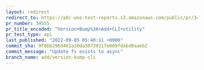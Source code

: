 ```yaml
---
layout: redirect
redirect_to: https://a8c-woo-test-reports.s3.amazonaws.com/public/pr/34555/api/index.html
pr_number: 34555
pr_title_encoded: "Version+Bump%3A+Add+CLI+utility"
pr_test_type: api
last_published: "2022-09-05 05:40:11 +0000"
commit_sha: 9f8bb296d461a20da3073921fe009fdabd0aaeb2
commit_message: "Update fs exists to async"
branch_name: add/version-bump-cli
---
```


